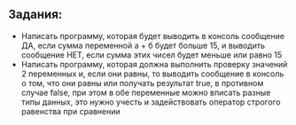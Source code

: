 ## Задания:
* Написать программу, которая будет выводить в консоль сообщение ДА, если сумма переменной а + б будет больше 15, и выводить сообщение НЕТ, если сумма этих чисел будет меньше или равно 15
* Написать программу, которая должна выполнить проверку значений 2 переменных и, если они равны, то выводить сообщение в консоль о том, что они равны или получать результат true, в противном случае false, при этом в обе переменные можно вписать разные типы данных, это нужно учесть и задействовать оператор строгого равенства при сравнении
